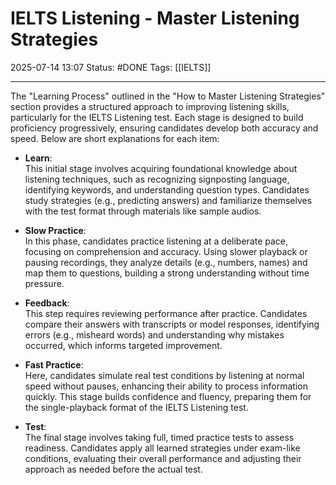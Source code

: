 # IELTS Listening - Master Listening Strategies

2025-07-14 13:07
Status: #DONE 
Tags: [[IELTS]]

---
The "Learning Process" outlined in the "How to Master Listening Strategies" section provides a structured approach to improving listening skills, particularly for the IELTS Listening test. Each stage is designed to build proficiency progressively, ensuring candidates develop both accuracy and speed. Below are short explanations for each item:

- **Learn**:  
  This initial stage involves acquiring foundational knowledge about listening techniques, such as recognizing signposting language, identifying keywords, and understanding question types. Candidates study strategies (e.g., predicting answers) and familiarize themselves with the test format through materials like sample audios.

- **Slow Practice**:  
  In this phase, candidates practice listening at a deliberate pace, focusing on comprehension and accuracy. Using slower playback or pausing recordings, they analyze details (e.g., numbers, names) and map them to questions, building a strong understanding without time pressure.

- **Feedback**:  
  This step requires reviewing performance after practice. Candidates compare their answers with transcripts or model responses, identifying errors (e.g., misheard words) and understanding why mistakes occurred, which informs targeted improvement.

- **Fast Practice**:  
  Here, candidates simulate real test conditions by listening at normal speed without pauses, enhancing their ability to process information quickly. This stage builds confidence and fluency, preparing them for the single-playback format of the IELTS Listening test.

- **Test**:  
  The final stage involves taking full, timed practice tests to assess readiness. Candidates apply all learned strategies under exam-like conditions, evaluating their overall performance and adjusting their approach as needed before the actual test.